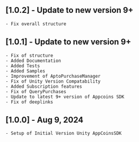 ## [1.0.2] - Update to new version 9+
    - Fix overall structure

## [1.0.1] - Update to new version 9+
    - Fix of structure
    - Added Documentation
    - Added Tests
    - Added Samples
    - Improvement of AptoPurchaseManager
    - Fix of Unity Version Compatability
    - Added Subscription features
    - Fix of QueryPurchases
    - Update to latest 9+ version of Appcoins SDK
    - Fix of deeplinks

## [1.0.0] - Aug 9, 2024
    - Setup of Initial Version Unity AppCoinsSDK